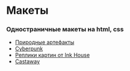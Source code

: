 # Макеты

### Одностраничные макеты на html, css

- [Природные артефакты](https://denisholmov.github.io/natural-collection/)
- [Cyberpunk](https://denisholmov.github.io/landing-cyberpunk/)
- [Реплики картин от Ink House](https://denisholmov.github.io/ink-house/)
- [Castaway](https://denisholmov.github.io/castaway/)
